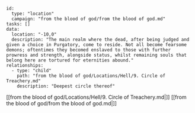 
```RpgManager4
id: 
  type: "location"
  campaign: "from the blood of god/from the blood of god.md"
tasks: []
data: 
  location: "-10,0"
  description: "The main realm where the dead, after being judged and given a choice in Purgatory, come to reside. Not all become fearsome demons; oftentimes they becomed enslaved to those with further prowress and strength, alongside status, whilst remaining souls that belong here are tortured for eternities abound."
relationships: 
  - type: "child"
    path: "from the blood of god/Locations/Hell/9. Circle of Treachery.md"
    description: "Deepest circle thereof"
```

[[from the blood of god/Locations/Hell/9. Circle of Treachery.md|]]
[[from the blood of god/from the blood of god.md|]]